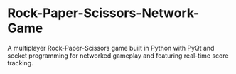 # Rock-Paper-Scissors-Network-Game
A multiplayer Rock-Paper-Scissors game built in Python with PyQt and socket programming for networked gameplay and featuring real-time score tracking.
